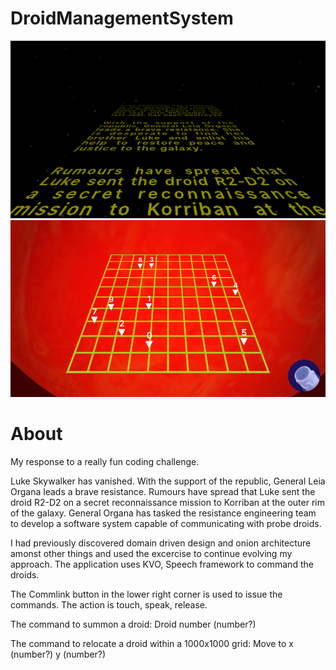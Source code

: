 # DroidManagementSystem

<p align="center">
  <img src="https://github.com/PJCSpencer/DroidManagementSystem/blob/master/intro_thumbnail.png" alt="Intro"/>
  <img src="https://github.com/PJCSpencer/DroidManagementSystem/blob/master/dms_thumbnail.png" alt="DMS"/>
</p>

# About
My response to a really fun coding challenge.

Luke Skywalker has vanished. With the support of the republic, General Leia Organa leads a brave resistance. Rumours have spread that Luke sent the droid R2-D2 on a secret reconnaissance mission to Korriban at the outer rim of the galaxy. General Organa has tasked the resistance engineering team to develop a software system capable of communicating with probe droids.

I had previously discovered domain driven design and onion architecture amonst other things and used the excercise to continue evolving my approach. The application uses KVO, Speech framework to command the droids.

The Commlink button in the lower right corner is used to issue the commands. The action is touch, speak, release.

The command to summon a droid:
Droid number (number?)

The command to relocate a droid within a 1000x1000 grid:
Move to x (number?) y (number?)
